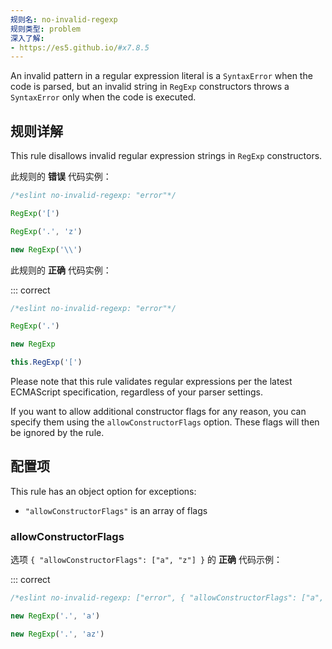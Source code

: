 ```yaml
---
规则名: no-invalid-regexp
规则类型: problem
深入了解:
- https://es5.github.io/#x7.8.5
---
```




An invalid pattern in a regular expression literal is a `SyntaxError` when the code is parsed, but an invalid string in `RegExp` constructors throws a `SyntaxError` only when the code is executed.

## 规则详解

This rule disallows invalid regular expression strings in `RegExp` constructors.

此规则的 **错误** 代码实例：



```js
/*eslint no-invalid-regexp: "error"*/

RegExp('[')

RegExp('.', 'z')

new RegExp('\\')
```

此规则的 **正确** 代码实例：

::: correct

```js
/*eslint no-invalid-regexp: "error"*/

RegExp('.')

new RegExp

this.RegExp('[')
```

Please note that this rule validates regular expressions per the latest ECMAScript specification, regardless of your parser settings.

If you want to allow additional constructor flags for any reason, you can specify them using the `allowConstructorFlags` option. These flags will then be ignored by the rule.

## 配置项

This rule has an object option for exceptions:

* `"allowConstructorFlags"` is an array of flags

### allowConstructorFlags

选项 `{ "allowConstructorFlags": ["a", "z"] }` 的 **正确** 代码示例：

::: correct

```js
/*eslint no-invalid-regexp: ["error", { "allowConstructorFlags": ["a", "z"] }]*/

new RegExp('.', 'a')

new RegExp('.', 'az')
```
